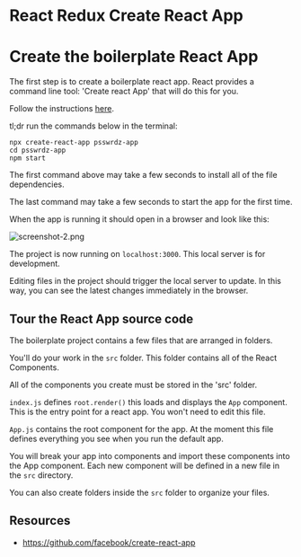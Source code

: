 # React Redux Create React App

# Create the boilerplate React App

The first step is to create a boilerplate react app. React provides a command line tool: 'Create react App' that will do this for you.

Follow the instructions [here](https://github.com/facebook/create-react-app).

tl;dr run the commands below in the terminal:

```
npx create-react-app psswrdz-app
cd psswrdz-app
npm start
```

The first command above may take a few seconds to install all of the file dependencies. 

The last command may take a few seconds to start the app for the first time. 

When the app is running it should open in a browser and look like this: 

![screenshot-2.png](assets/screenshot-2.png)

The project is now running on `localhost:3000`. This local server is for development. 

Editing files in the project should trigger the local server to update. In this way, you can see the latest changes immediately in the browser. 

## Tour the React App source code

The boilerplate project contains a few files that are arranged in folders. 

You'll do your work in the `src` folder. This folder contains all of the React Components. 

All of the components you create must be stored in the 'src' folder. 

`index.js` defines `root.render()` this loads and displays the `App` component. This is the entry point for a react app. You won't need to edit this file. 

`App.js` contains the root component for the app. At the moment this file defines everything you see when you run the default app. 

You will break your app into components and import these components into the App component. Each new component will be defined in a new file in the `src` directory.

You can also create folders inside the `src` folder to organize your files. 

## Resources 

- https://github.com/facebook/create-react-app
